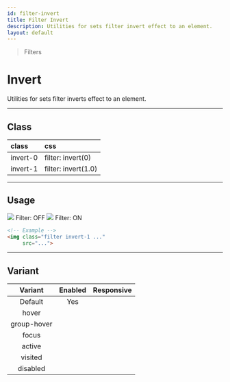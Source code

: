 ```yaml
---
id: filter-invert
title: Filter Invert
description: Utilities for sets filter invert effect to an element.
layout: default
---
```


> Filters

# Invert

Utilities for sets filter inverts effect to an element.

---

## Class

| <span class="px-3 py-1 text-white bg-charcoal-100 rounded-full">class</span> | <span class="px-3 py-1 text-white bg-charcoal-100 rounded-full">css</span> |
|:--|:--|
| invert-0 | filter: invert(0) |
| invert-1 | filter: invert(1.0) |

---

## Usage

<y class="mx-2 my-2 mx-auto flex">
  <y class="p-2 max-w-sm">
    <img class="w-full h-48 object-cover object-center overflow-hidden rounded-lg shadow"
         src="https://picsum.photos/500?=5">
    <y class="pt-2 text-sm text-center">
      Filter: OFF
    </y>
  </y>
  <y class="m-2 max-w-sm">
    <img class="filter invert-1 w-full h-48 object-fit object-center overflow-hidden rounded-lg"
         src="https://picsum.photos/500?=5">
    <y class="pt-2 text-sm text-center">
      Filter: ON
    </y>
  </y>
</y>

```html
<!-- Example -->
<img class="filter invert-1 ..."
     src="...">
```

---

## Variant

| <span class="font-semibold underline">Variant</span> | <span class="font-semibold underline">Enabled</span> | <span class="font-semibold underline">Responsive</span> |
|:-:|:-:|:-:|
| Default | Yes | |
| hover| | |
| group-hover | | |
| focus | | |
| active | | |
| visited | | |
| disabled | | |